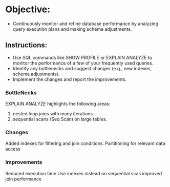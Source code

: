 # Objective:
- Continuously monitor and refine database performance by analyzing query execution plans and making schema adjustments.

## Instructions:

- Use SQL commands like SHOW PROFILE or EXPLAIN ANALYZE to monitor the performance of a few of your frequently used queries.
- Identify any bottlenecks and suggest changes (e.g., new indexes, schema adjustments).
- Implement the changes and report the improvements.

 ### BottleNecks
 EXPLAIN ANALYZE highlights the following areas:
 1. nested loop joins with many iterations
 2. sequential scans (Seq Scan) on large tables.

 ### Changes
 Added indexes for filtering and join conditions.
 Partitioning for relevant data access

### Improvements
Reduced execution time
Use indexes instead on sequential scas
improved join performance
